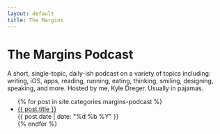 ```yaml
---
layout: default
title: The Margins
---
```

# The Margins Podcast
A short, single-topic, daily-ish podcast on a variety of topics including: writing, iOS, apps, reading, running, eating, thinking, smiling, designing, speaking, and more. Hosted by me, Kyle Dreger. Usually in pajamas. 

<ul class="index podcast">
{% for post in site.categories.margins-podcast %}
	<li value="{{ forloop.rindex0 }}">
	<a href="{{ post.url }}">{{ post.title }}</a><br>
	<span>{{ post.date | date: "%d %b %Y" }}</span>
	</li>
{% endfor %}
</ul>
